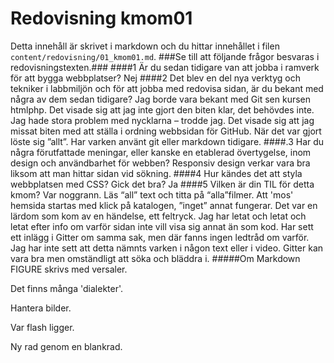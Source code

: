 ---
---
Redovisning kmom01
=========================

Detta innehåll är skrivet i markdown och du hittar innehållet i filen `content/redovisning/01_kmom01.md`.
###Se till att följande frågor besvaras i redovisningstexten.###
####1	Är du sedan tidigare van att jobba i ramverk för att bygga webbplatser?
Nej
####2	Det blev en del nya verktyg och tekniker i labbmiljön och för att jobba med redovisa sidan, är du bekant med några av dem sedan tidigare?
Jag borde vara bekant med Git sen kursen htmlphp. Det visade sig att jag inte gjort den biten klar, det behövdes inte. Jag hade stora problem med nycklarna – trodde jag. Det visade sig att jag missat biten med att ställa i ordning webbsidan för GitHub. När det var gjort löste sig ”allt”. Har varken använt git eller markdown tidigare.
####.3	Har du några förutfattade meningar, eller kanske en etablerad övertygelse, inom design och användbarhet för webben?
Responsiv design verkar vara bra liksom att man hittar sidan vid sökning.
####4	Hur kändes det att styla webbplatsen med CSS? Gick det bra?
Ja
####5	Vilken är din TIL för detta kmom?
Var noggrann. Läs “all” text och titta på “alla”filmer.
Att 'mos' hemsida startas med klick på katalogen, ”inget” annat fungerar. Det var en lärdom som kom av en händelse, ett feltryck. Jag har letat och letat och letat efter info om varför sidan inte vill visa sig annat än som kod. Har sett ett inlägg i Gitter om samma sak, men där fanns ingen ledtråd om varför. Jag har inte sett att detta nämnts varken i någon text eller i video.
Gitter kan vara bra men omständligt att söka och bläddra i.
#####Om Markdown
FIGURE skrivs med versaler.

Det finns många 'dialekter'.

Hantera bilder.

Var flash ligger.

Ny rad genom en blankrad.
